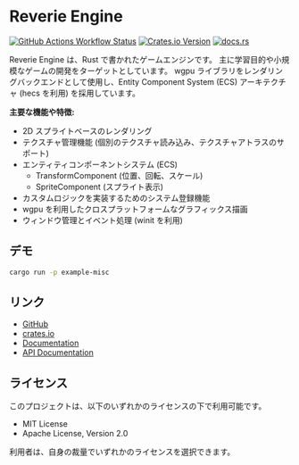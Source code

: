 # Reverie Engine

[![GitHub Actions Workflow Status](https://img.shields.io/github/actions/workflow/status/yuma140902/reverie/rust.yml?logo=github&label=CI)](https://github.com/yuma140902/reverie/actions/workflows/rust.yml)
[![Crates.io Version](https://img.shields.io/crates/v/reverie-engine)](https://crates.io/crates/reverie-engine)
[![docs.rs](https://img.shields.io/docsrs/reverie-engine?logo=docsdotrs)](https://docs.rs/reverie-engine/latest/reverie-engine/)

Reverie Engine は、Rust で書かれたゲームエンジンです。
主に学習目的や小規模なゲームの開発をターゲットとしています。
wgpu ライブラリをレンダリングバックエンドとして使用し、Entity Component System (ECS) アーキテクチャ (hecs を利用) を採用しています。

**主要な機能や特徴:**

- 2D スプライトベースのレンダリング
- テクスチャ管理機能 (個別のテクスチャ読み込み、テクスチャアトラスのサポート)
- エンティティコンポーネントシステム (ECS)
    *   TransformComponent (位置、回転、スケール)
    *   SpriteComponent (スプライト表示)
- カスタムロジックを実装するためのシステム登録機能
- wgpu を利用したクロスプラットフォームなグラフィックス描画
- ウィンドウ管理とイベント処理 (winit を利用)

## デモ

```sh
cargo run -p example-misc
```

## リンク

- [GitHub](https://github.com/yuma140902/Reverie)
- [crates.io](https://crates.io/crates/reverie-engine)
- [Documentation](https://yuma14.net/Reverie/)
- [API Documentation](https://docs.rs/reverie-engine/)

## ライセンス

このプロジェクトは、以下のいずれかのライセンスの下で利用可能です。

- MIT License
- Apache License, Version 2.0

利用者は、自身の裁量でいずれかのライセンスを選択できます。
